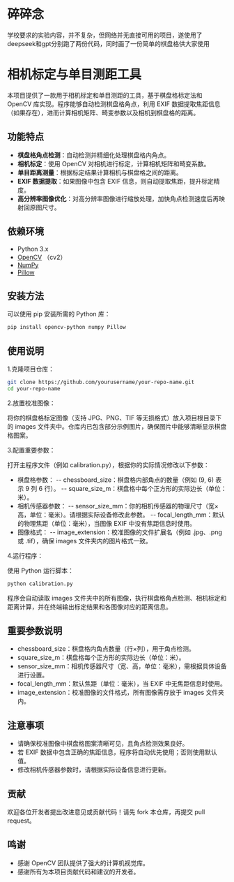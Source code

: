 # 碎碎念
学校要求的实验内容，并不复杂，但网络并无直接可用的项目，遂使用了deepseek和gpt分别跑了两份代码，同时画了一份简单的棋盘格供大家使用

# 相机标定与单目测距工具

本项目提供了一款用于相机标定和单目测距的工具，基于棋盘格标定法和 OpenCV 库实现。程序能够自动检测棋盘格角点，利用 EXIF 数据提取焦距信息（如果存在），进而计算相机矩阵、畸变参数以及相机到棋盘格的距离。

## 功能特点

- **棋盘格角点检测**：自动检测并精细化处理棋盘格内角点。
- **相机标定**：使用 OpenCV 对相机进行标定，计算相机矩阵和畸变系数。
- **单目距离测量**：根据标定结果计算相机与棋盘格之间的距离。
- **EXIF 数据提取**：如果图像中包含 EXIF 信息，则自动提取焦距，提升标定精度。
- **高分辨率图像优化**：对高分辨率图像进行缩放处理，加快角点检测速度后再映射回原图尺寸。

## 依赖环境

- Python 3.x
- [OpenCV](https://opencv.org/) （cv2）
- [NumPy](https://numpy.org/)
- [Pillow](https://python-pillow.org/)

## 安装方法

可以使用 pip 安装所需的 Python 库：

```bash
pip install opencv-python numpy Pillow
```

## 使用说明

1.克隆项目仓库：

```bash
git clone https://github.com/yourusername/your-repo-name.git
cd your-repo-name
```

2.放置校准图像：

将你的棋盘格标定图像（支持 JPG、PNG、TIF 等无损格式）放入项目根目录下的 images 文件夹中。仓库内已包含部分示例图片，确保图片中能够清晰显示棋盘格图案。

3.配置重要参数：

打开主程序文件（例如 calibration.py），根据你的实际情况修改以下参数：

- 棋盘格参数：
--  chessboard_size：棋盘格内部角点的数量（例如 (9, 6) 表示 9 列 6 行）。
--  square_size_m：棋盘格中每个正方形的实际边长（单位：米）。
- 相机传感器参数：
--  sensor_size_mm：你的相机传感器的物理尺寸（宽×高，单位：毫米）。请根据实际设备修改此参数。
--  focal_length_mm：默认的物理焦距（单位：毫米），当图像 EXIF 中没有焦距信息时使用。
- 图像格式：
--  image_extension：校准图像的文件扩展名（例如 .jpg、.png 或 .tif），确保 images 文件夹内的图片格式一致。

4.运行程序：

使用 Python 运行脚本：

```bash
python calibration.py
```

程序会自动读取 images 文件夹中的所有图像，执行棋盘格角点检测、相机标定和距离计算，并在终端输出标定结果和各图像对应的距离信息。

## 重要参数说明
 
- chessboard_size：棋盘格内角点数量（行×列），用于角点检测。
- square_size_m：棋盘格每个正方形的实际边长（单位：米）。
- sensor_size_mm：相机传感器尺寸（宽、高，单位：毫米），需根据具体设备进行设置。
- focal_length_mm：默认焦距（单位：毫米），当 EXIF 中无焦距信息时使用。
- image_extension：校准图像的文件格式，所有图像需存放于 images 文件夹内。

## 注意事项
- 请确保校准图像中棋盘格图案清晰可见，且角点检测效果良好。
- 若 EXIF 数据中包含正确的焦距信息，程序将自动优先使用；否则使用默认值。
- 修改相机传感器参数时，请根据实际设备信息进行更新。

## 贡献
  欢迎各位开发者提出改进意见或贡献代码！请先 fork 本仓库，再提交 pull request。

## 鸣谢
- 感谢 OpenCV 团队提供了强大的计算机视觉库。
- 感谢所有为本项目贡献代码和建议的开发者。
